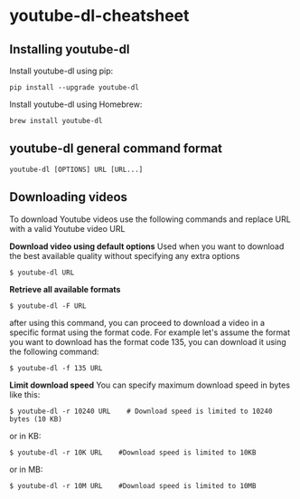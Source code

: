 # youtube-dl-cheatsheet


## Installing youtube-dl
Install youtube-dl using pip:
```
pip install --upgrade youtube-dl
```
Install youtube-dl using Homebrew:
```
brew install youtube-dl
```

## youtube-dl general command format
```
youtube-dl [OPTIONS] URL [URL...]
```

## Downloading videos
To download Youtube videos use the following commands and replace URL with a valid Youtube video URL

 **Download video using default options**
Used when you want to download the best available quality without specifying any extra options
```
$ youtube-dl URL
```
**Retrieve all available formats**
```
$ youtube-dl -F URL
```
after using this command, you can proceed to download a video in a specific format using the format code. For example let's assume the format you want to download has the format code 135, you can download it using the following command:
```
$ youtube-dl -f 135 URL
```
**Limit download speed**
You can specify maximum download speed in bytes like this:
```
$ youtube-dl -r 10240 URL    # Download speed is limited to 10240 bytes (10 KB)
```
or in KB:
```
$ youtube-dl -r 10K URL    #Download speed is limited to 10KB
```
or in MB:
```
$ youtube-dl -r 10M URL    #Download speed is limited to 10MB
```
